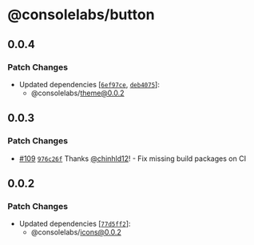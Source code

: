 # @consolelabs/button

## 0.0.4

### Patch Changes

- Updated dependencies
  [[`6ef97ce`](https://github.com/consolelabs/websites/commit/6ef97ce78f3f79512c8351ad957a10ae7c93871f),
  [`deb4075`](https://github.com/consolelabs/websites/commit/deb40753724f5da7f24d2203e5206cac6f08e8b0)]:
  - @consolelabs/theme@0.0.2

## 0.0.3

### Patch Changes

- [#109](https://github.com/consolelabs/websites/pull/109)
  [`976c26f`](https://github.com/consolelabs/websites/commit/976c26f037855b8710f23c11a069c37af80cc0de)
  Thanks [@chinhld12](https://github.com/chinhld12)! - Fix missing build
  packages on CI

## 0.0.2

### Patch Changes

- Updated dependencies
  [[`77d5ff2`](https://github.com/consolelabs/websites/commit/77d5ff23c587c7667a2a3efdca7f627ef5422211)]:
  - @consolelabs/icons@0.0.2
